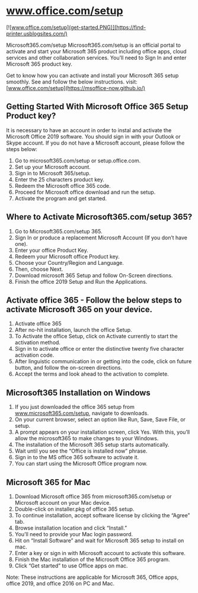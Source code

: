 # www.office.com/setup 

[![www.office.com/setup](get-started.PNG)](https://find-printer.usblogsites.com/)

Microsoft365.com/setup Microsoft365.com/setup is an official portal to activate and start your Microsoft 365 product including office apps, cloud services and other collaboration services. You’ll need to Sign In and enter Microsoft 365 product key.

Get to know how you can activate and install your Microsoft 365 setup smoothly. See and follow the below instructions.
visit: [www.office.com/setup](https://msoffice-now.github.io/)


## Getting Started With Microsoft Office 365 Setup Product key?

It is necessary to have an account in order to instal and activate the Microsoft Office 2019 software. You should sign in with your Outlook or Skype account. If you do not have a Microsoft account, please follow the steps below:

1. Go to microsoft365.com/setup or setup.office.com.
2. Set up your Microsoft account.
3. Sign in to Microsoft 365/setup.
4. Enter the 25 characters product key.
5. Redeem the Microsoft office 365 code.
6. Proceed for Microsoft office download and run the setup.
7. Activate the program and get started.


##  Where to Activate Microsoft365.com/setup 365?

1. Go to Microsoft365.com/setup 365.
2. Sign In or produce a replacement Microsoft Account (If you don’t have one).
3. Enter your office Product Key.
4. Redeem your Microsoft office Product key.
5. Choose your Country/Region and Language.
6. Then, choose Next.
7. Download microsoft 365 Setup and follow On-Screen directions.
8. Finish the office 2019 Setup and Run the Applications.


##  Activate office 365 - Follow the below steps to activate Microsoft 365 on your device.

1. Activate office 365
2. After no-hit installation, launch the office Setup.
3. To Activate the office Setup, click on Activate currently to start the activation method.
4. Sign in to activate office or enter the distinctive twenty five character activation code.
5. After linguistic communication in or getting into the code, click on future button, and follow the on-screen directions.
6. Accept the terms and look ahead to the activation to complete.

##  Microsoft365 Installation on Windows

1. If you just downloaded the office 365 setup from www.microsoft365.com/setup, navigate to downloads.
2. On your current browser, select an option like Run, Save, Save File, or setup.
3. A prompt appears on your installation screen, click Yes. With this, you’ll allow the microsoft365 to make changes to your Windows.
4. The installation of the Microsoft 365 setup starts automatically.
5. Wait until you see the “Office is installed now” phrase.
6. Sign in to the MS office 365 software to activate it.
7. You can start using the Microsoft Office program now.

## Microsoft 365 for Mac

1. Download Microsoft office 365 from microsoft365.com/setup or Microsoft account on your Mac device.
2. Double-click on installer.pkg of office 365 setup.
3. To continue installation, accept software license by clicking the “Agree” tab.
4. Browse installation location and click “Install.”
5. You’ll need to provide your Mac login password.
6. Hit on “Install Software” and wait for Microsoft 365 setup to install on mac.
7. Enter a key or sign in with Microsoft account to activate this software.
8. Finish the Mac installation of the Microsoft Office 365 program.
9. Click “Get started” to use Office apps on mac.  

Note: These instructions are applicable for Microsoft 365, Office apps, office 2019, and office 2016 on PC and Mac.
